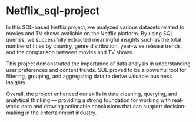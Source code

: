 # Netflix_sql-project


In this SQL-based Netflix project, we analyzed various datasets related to movies and TV shows available on the Netflix platform. By using SQL queries, we successfully extracted meaningful insights such as the total number of titles by country, genre distribution, year-wise release trends, and the comparison between movies and TV shows.

This project demonstrated the importance of data analysis in understanding user preferences and content trends. SQL proved to be a powerful tool for filtering, grouping, and aggregating data to derive valuable business insights.

Overall, the project enhanced our skills in data cleaning, querying, and analytical thinking — providing a strong foundation for working with real-world data and drawing actionable conclusions that can support decision-making in the entertainment industry.
